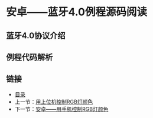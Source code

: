 # 安卓——蓝牙4.0例程源码阅读

## 蓝牙4.0协议介绍

## 例程代码解析


## 链接
- [目录](directory.md)  
- 上一节：[用上位机控制RGB灯颜色](6.2.md)  
- 下一节：[安卓——用手机控制RGB灯颜色](6.4.md)
